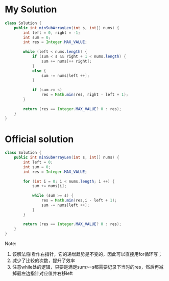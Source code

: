 # My Solution
``` Java
class Solution {
    public int minSubArrayLen(int s, int[] nums) {
        int left = 0, right = -1;
        int sum = 0;
        int res = Integer.MAX_VALUE;
        
        while (left < nums.length) {
            if (sum < s && right + 1 < nums.length) {
                sum += nums[++ right];
            }
            else {
                sum -= nums[left ++];
            }
            
            if (sum >= s)  
                res = Math.min(res, right - left + 1);
        }
        
        return (res == Integer.MAX_VALUE? 0 : res);
    }
}
```
# Official solution
```Java
class Solution {
    public int minSubArrayLen(int s, int[] nums) {
        int left = 0;
        int sum = 0;
        int res = Integer.MAX_VALUE;
        
        for (int i = 0; i < nums.length; i ++) {
            sum += nums[i];
            
            while (sum >= s) {
                res = Math.min(res,i - left + 1);
                sum -= nums[left ++];
            }
        }
             
        return (res == Integer.MAX_VALUE? 0 : res);
    }
}
```
Note:
1. 该解法将i看作右指针，它的递增趋势是不变的，因此可以直接用for循环写；
2. 减少了比较的次数，提升了效率
3. 注意while处的逻辑，只要是满足sum>=s都需要记录下当时的res，然后再减掉最左边指针对应值并右移left
